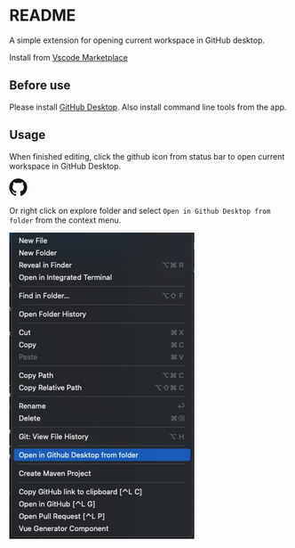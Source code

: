 # README

A simple extension for opening current workspace in GitHub desktop. 

Install from [Vscode Marketplace](https://marketplace.visualstudio.com/items?itemName=UoooBarry.githubdesktop-open)

## Before use

Please install [GitHub Desktop](https://desktop.github.com/). Also install command line tools from the app.

## Usage

When finished editing, click the github icon from status bar to open current workspace in GitHub Desktop.

<img src="./assets/GitHub-Mark-32px.png" />

Or right click on explore folder and select `Open in Github Desktop from folder` from the context menu.

<img src="./assets/context.png" />